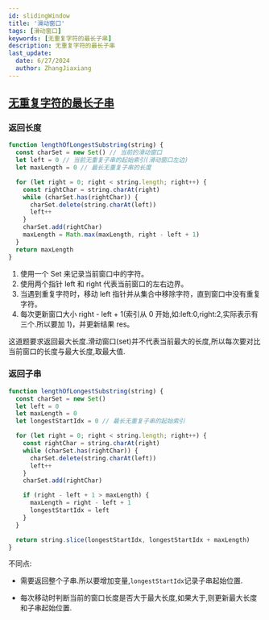 ```yaml
---
id: slidingWindow
title: '滑动窗口'
tags: [滑动窗口]
keywords: [无重复字符的最长子串]
description: 无重复字符的最长子串
last_update:
  date: 6/27/2024
  author: ZhangJiaxiang
---
```


## [无重复字符的最长子串](https://leetcode.cn/problems/longest-substring-without-repeating-characters/)

### 返回长度

```js
function lengthOfLongestSubstring(string) {
  const charSet = new Set() // 当前的滑动窗口
  let left = 0 // 当前无重复子串的起始索引(滑动窗口左边)
  let maxLength = 0 // 最长无重复子串的长度

  for (let right = 0; right < string.length; right++) {
    const rightChar = string.charAt(right)
    while (charSet.has(rightChar)) {
      charSet.delete(string.charAt(left))
      left++
    }
    charSet.add(rightChar)
    maxLength = Math.max(maxLength, right - left + 1)
  }
  return maxLength
}
```

1. 使用一个 Set 来记录当前窗口中的字符。
2. 使用两个指针 left 和 right 代表当前窗口的左右边界。
3. 当遇到重复字符时，移动 left 指针并从集合中移除字符，直到窗口中没有重复字符。
4. 每次更新窗口大小 right - left + 1(索引从 0 开始,如:left:0,right:2,实际表示有三个.所以要加 1)，并更新结果 res。

这道题要求返回最大长度.滑动窗口(set)并不代表当前最大的长度,所以每次要对比当前窗口的长度与最大长度,取最大值.

### 返回子串

```js
function lengthOfLongestSubstring(string) {
  const charSet = new Set()
  let left = 0
  let maxLength = 0
  let longestStartIdx = 0 // 最长无重复子串的起始索引

  for (let right = 0; right < string.length; right++) {
    const rightChar = string.charAt(right)
    while (charSet.has(rightChar)) {
      charSet.delete(string.charAt(left))
      left++
    }
    charSet.add(rightChar)

    if (right - left + 1 > maxLength) {
      maxLength = right - left + 1
      longestStartIdx = left
    }
  }

  return string.slice(longestStartIdx, longestStartIdx + maxLength)
}
```

不同点:

- 需要返回整个子串.所以要增加变量,`longestStartIdx`记录子串起始位置.

- 每次移动时判断当前的窗口长度是否大于最大长度,如果大于,则更新最大长度和子串起始位置.
